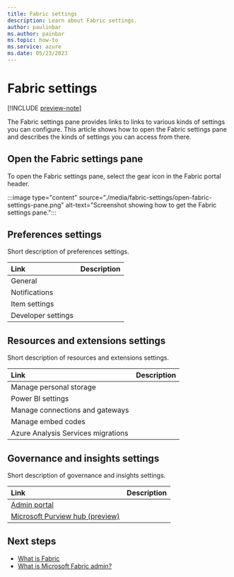 ```yaml
---
title: Fabric settings
description: Learn about Fabric settings.
author: paulinbar
ms.author: painbar
ms.topic: how-to
ms.service: azure
ms.date: 05/23/2023
---
```


# Fabric settings

[!INCLUDE [preview-note](../includes/preview-note.md)]

The Fabric settings pane provides links to links to various kinds of settings you can configure. This article shows how to open the Fabric settings pane and describes the kinds of settings you can access from there.

## Open the Fabric settings pane

To open the Fabric settings pane, select the gear icon in the Fabric portal header.

:::image type="content" source="./media/fabric-settings/open-fabric-settings-pane.png" alt-text="Screenshot showing how to get the Fabric settings pane.":::

## Preferences settings

Short description of preferences settings.

| Link| Description|
|:-----------|:--------------|
| General||
| Notifications||
| Item settings||
| Developer settings||


## Resources and extensions settings

Short description of resources and extensions settings.

| Link| Description|
|:-----------|:--------------|
|Manage personal storage||
|Power BI settings||
|Manage connections and gateways||
|Manage embed codes||
|Azure Analysis Services migrations||

## Governance and insights settings

Short description of governance and insights settings.

| Link| Description|
|:-----------|:--------------|
|[Admin portal](../admin/admin-center.md)||
|[Microsoft Purview hub (preview)](../governance/use-microsoft-purview-hub.md)||

## Next steps

* [What is Fabric](../get-started/microsoft-fabric-overview.md)
* [What is Microsoft Fabric admin?](../admin/admin-overview.md)
